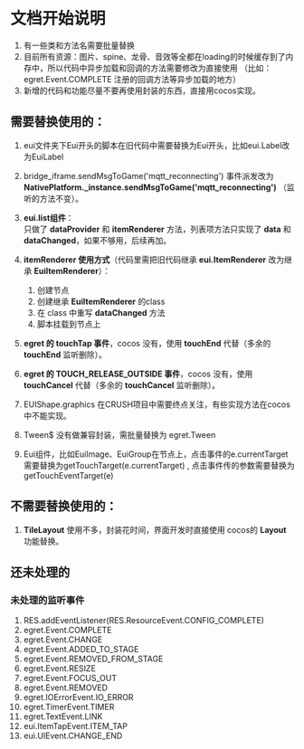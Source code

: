 # **文档开始说明**

1. 有一些类和方法名需要批量替换
2. 目前所有资源：图片、spine、龙骨、音效等全都在loading的时候缓存到了内存中，所以代码中异步加载和回调的方法需要修改为直接使用
（比如：egret.Event.COMPLETE 注册的回调方法等异步加载的地方）
3. 新增的代码和功能尽量不要再使用封装的东西，直接用cocos实现。


## **需要替换使用的：**

1. eui文件夹下Eui开头的脚本在旧代码中需要替换为Eui开头，比如eui.Label改为EuiLabel

2. bridge_iframe.sendMsgToGame('mqtt_reconnecting')
   事件派发改为 **NativePlatform._instance.sendMsgToGame('mqtt_reconnecting')** （监听的方法不变）。

3. **eui.list组件**：  
   只做了 **dataProvider** 和 **itemRenderer** 方法，列表项方法只实现了 **data** 和 **dataChanged**，如果不够用，后续再加。

4. **itemRenderer 使用方式**（代码里需把旧代码继承 **eui.ItemRenderer** 改为继承 **EuiItemRenderer**）：  
   1. 创建节点  
   2. 创建继承 **EuiItemRenderer** 的class  
   3. 在 class 中重写 **dataChanged** 方法  
   4. 脚本挂载到节点上  

5. **egret 的 touchTap 事件**，cocos 没有，使用 **touchEnd** 代替（多余的 **touchEnd** 监听删除）。

6. **egret 的 TOUCH_RELEASE_OUTSIDE 事件**，cocos 没有，使用 **touchCancel** 代替（多余的 **touchCancel** 监听删除）。

7. EUIShape.graphics 在CRUSH项目中需要终点关注，有些实现方法在cocos中不能实现。

8. Tween$ 没有做兼容封装，需批量替换为 egret.Tween

9. Eui组件，比如EuiImage、EuiGroup在节点上，点击事件的e.currentTarget需要替换为getTouchTarget(e.currentTarget) , 点击事件传的参数需要替换为getTouchEventTarget(e)



## **不需要替换使用的：**

1. **TileLayout** 使用不多，封装花时间，界面开发时直接使用 cocos的 **Layout** 功能替换。


## **还未处理的**
### **未处理的监听事件**
1. RES.addEventListener(RES.ResourceEvent.CONFIG_COMPLETE)
2. egret.Event.COMPLETE
3. egret.Event.CHANGE
4. egret.Event.ADDED_TO_STAGE
5. egret.Event.REMOVED_FROM_STAGE
6. egret.Event.RESIZE
7. egret.Event.FOCUS_OUT
8. egret.Event.REMOVED
9. egret.IOErrorEvent.IO_ERROR
10. egret.TimerEvent.TIMER
11. egret.TextEvent.LINK
12. eui.ItemTapEvent.ITEM_TAP
13. eui.UIEvent.CHANGE_END
